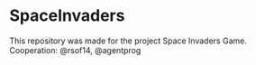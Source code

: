 # SpaceInvaders
This repository was made for the project Space Invaders Game. Cooperation: @rsof14, @agentprog

